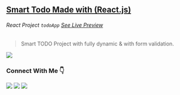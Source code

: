 ## <a href="#"> Smart Todo Made with (React.js) </a>

###### React Project `todoApp` [See Live Preview](https://stacksagar.github.io/smart-todo "project of @stacksagar")

> Smart TODO Project with fully dynamic & with form validation. 

<img src="https://lh3.googleusercontent.com/AdIODkLybR-0nvG53SDVgSUX859iPISvsm_E9lQNsMJ2waYJpB0C4DWxai06Bzqb1xyKSEEd-Zxy1Bh7ng3V6ya9YtE1dqdbjgxtZEgq7jl3mEIMSIYuCGCIfhF9BPD5MdzSX8C4A_kMNgR3RJe8W-Wk0fUVUwHdEZlLsrqPELrAzBsj0WkU57hADyo_Q1QSbl6UTki4eelI5CGEd76wZbTWV7YPrQJeEoafFZFYuhrMKtKnNVumV9NQWICNM97WauEaViL9H3aNvQRik9rgvIdNPtIij9MlwP5Pb1fLtu_drhPTWu7jcLhN7Q-YAzYegAhwLp6eGCwO7lHg-ArAz8T61czGo0ZKBeGdUKTKvkIKpZ_SDNyYhYuwkAEi7HckbbWF_d-n3FmiH9IOMWTz2iwl2XVmseZ7u-LFuSXmmjbYiIFebOvQq44BL7LeRFQwGb3cUgj54ZGNCKyZ-wS2FkZc_2m2_1Gdkf3YJJNjAwHWHnituGX-j6s7NLev-kc7yJHvxhML2av8T-gTIqfiJ-y07n6V8HpTeqlXg69FzoGaeeJ7Fz_M74HbJG3McYHJegFppQBYJ3129A7uaKGRtkoZuWq8lB-PnBw6MZkMFkMfyD5oqzKTY3QR1nN5xxJR4lysK03pBX8sTxVPwVcNKBLPvdKP7zWaJNJ-p6giXhcIa7cca9hnx_5BkQ0=w1760-h654-no?authuser=1" />

### Connect With Me 👇
[![](https://img.shields.io/badge/%20-Linkedin-blue?color=blue&labelColor=blue&logo=linkedin&logoColor=white)](https://www.linkedin.com/in/stacksagar "@stacksagar linkedin profile") [![](https://img.shields.io/badge/%20-Twitter-blue?color=blue&labelColor=blue&logo=twitter&logoColor=white)](https://www.twitter.com/stacksagar "@stacksagar twitter profile") [![](https://img.shields.io/badge/%20-Facebook-blue?color=blue&labelColor=blue&logo=facebook&logoColor=white)](https://www.facebook.com/stacksagar "@stacksagar facebook profile")
